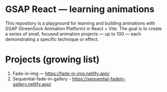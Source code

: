# GSAP React — learning animations

This repository is a playground for learning and building animations with GSAP (GreenSock Animation Platform) in React + Vite. The goal is to create a series of small, focused animation projects — up to 100 — each demonstrating a specific technique or effect.

# Projects (growing list)

1. Fade-in-img — https://fade-in-img.netlify.app/
2. Sequential-fade-in-gallery - https://sequential-fadein-gallery.netlify.app/
